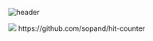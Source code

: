![header](https://capsule-render.vercel.app/api?type=wave&color=auto&height=300&section=header&text=K.M.K%20Git&fontSize=90)

<img src="https://img.shields.io/badge/html5-E34F26?style=for-the-badge&logo=html5&logoColor=white">
https://github.com/sopand/hit-counter
